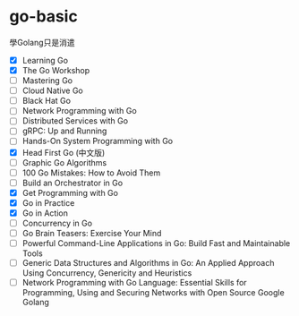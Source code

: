 # go-basic

學Golang只是消遣

- [x] Learning Go 
- [x] The Go Workshop
- [ ] Mastering Go
- [ ] Cloud Native Go
- [ ] Black Hat Go
- [ ] Network Programming with Go
- [ ] Distributed Services with Go
- [ ] gRPC: Up and Running
- [ ] Hands-On System Programming with Go
- [x] Head First Go (中文版)
- [ ] Graphic Go Algorithms
- [ ] 100 Go Mistakes: How to Avoid Them
- [ ] Build an Orchestrator in Go
- [x] Get Programming with Go
- [x] Go in Practice
- [x] Go in Action
- [ ] Concurrency in Go
- [ ] Go Brain Teasers: Exercise Your Mind
- [ ] Powerful Command-Line Applications in Go: Build Fast and Maintainable Tools
- [ ] Generic Data Structures and Algorithms in Go: An Applied Approach Using Concurrency, Genericity and Heuristics
- [ ] Network Programming with Go Language: Essential Skills for Programming, Using and Securing Networks with Open Source Google Golang
